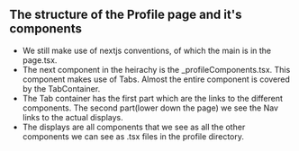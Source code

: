 ## The structure of the Profile page and it's components

- We still make use of nextjs conventions, of which the main is in the page.tsx. 
- The next component in the heirachy is the _profileComponents.tsx. This component makes use of Tabs. Almost the entire component is covered by the TabContainer.
- The Tab container has the first part which are the links to the different components. The second part(lower down the page) we see the Nav links to the actual displays. 
- The displays are all components that we see as all the other components we can see as .tsx files in the profile directory.